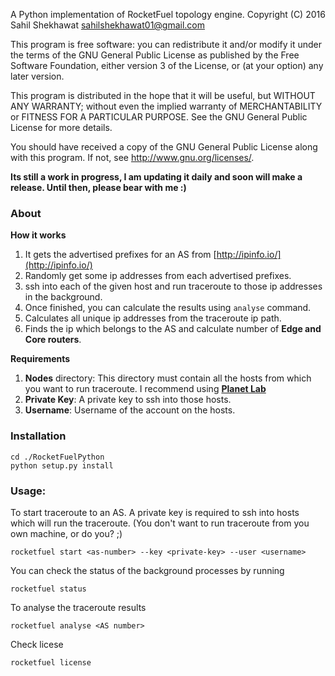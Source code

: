 A Python implementation of RocketFuel topology engine.
Copyright (C) 2016 Sahil Shekhawat <sahilshekhawat01@gmail.com>

This program is free software: you can redistribute it and/or modify
it under the terms of the GNU General Public License as published by
the Free Software Foundation, either version 3 of the License, or
(at your option) any later version.

This program is distributed in the hope that it will be useful,
but WITHOUT ANY WARRANTY; without even the implied warranty of
MERCHANTABILITY or FITNESS FOR A PARTICULAR PURPOSE.  See the
GNU General Public License for more details.

You should have received a copy of the GNU General Public License
along with this program.  If not, see <http://www.gnu.org/licenses/>.

**Its still a work in progress, I am updating it daily and soon will make a release. Until then, please bear with me :)**
	
### About

**How it works**

1. It gets the advertised prefixes for an AS from [http://ipinfo.io/](http://ipinfo.io/)
2. Randomly get some ip addresses from each advertised prefixes.
3. ssh into each of the given host and run traceroute to those ip addresses in the background.
4. Once finished, you can calculate the results using ``analyse`` command.
5. Calculates all unique ip addresses from the traceroute ip path.
7. Finds the ip which belongs to the AS and calculate number of **Edge and Core routers**.

**Requirements**

1. **Nodes** directory: This directory must contain all the hosts from which you want to run traceroute. I recommend using [**Planet Lab**](https://www.planet-lab.org)
2. **Private Key**: A private key to ssh into those hosts.
3. **Username**: Username of the account on the hosts.

### Installation
```
cd ./RocketFuelPython
python setup.py install
```

### Usage:
To start traceroute to an AS. A private key is required to ssh into hosts which will run the traceroute.
(You don't want to run traceroute from you own machine, or do you? ;)

```
rocketfuel start <as-number> --key <private-key> --user <username>
```
You can check the status of the background processes by running
```
rocketfuel status
```

To analyse the traceroute results
```
rocketfuel analyse <AS number>
```

Check licese
```
rocketfuel license
```
